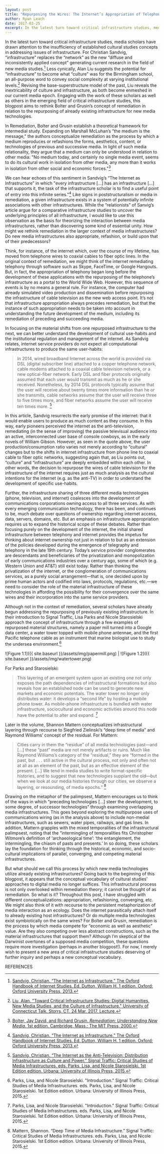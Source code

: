 ```yaml
---
layout: post
title: "Repurposing the Wires: The Internet’s Appropriation of Telephone and Television Infrastructures"
author: Ryan Leach
date: 2017-03-25
excerpt: In the latest turn toward critical infrastructure studies, media scholars have drawn attention to the insufficiency of established cultural studies concepts in addressing issues of infrastructure. For Christian Sandvig, “infrastructure” replaces the “network” as the new “diffuse and inconsistently applied concept” generating current research in the field of new media studies. Less cynically, Alan Liu suggests the potential for “infrastructure” to become what “culture” was for the Birmingham school, an all-purpose word to convey social complexity at varying institutional levels. Revising the base-superstructure model of the past, Liu reveals the inextricability of culture and infrastructure, as both become enmeshed in our current media epoch. Engaging with the work of these scholars as well as others in the emerging field of critical infrastructure studies, this blogpost aims to rethink Bolter and Grusin’s concept of remediation in relation to the repurposing of already existing infrastructure for new media technologies.
---
```


In the latest turn toward critical infrastructure studies, media scholars have drawn attention to the insufficiency of established cultural studies concepts in addressing issues of infrastructure. For Christian Sandvig, “infrastructure” replaces the “network” as the new “diffuse and inconsistently applied concept” generating current research in the field of new media studies.[^fn1] Less cynically, Alan Liu suggests the potential for “infrastructure” to become what “culture” was for the Birmingham school, an all-purpose word to convey social complexity at varying institutional levels.[^fn2] Revising the base-superstructure model of the past, Liu reveals the inextricability of culture and infrastructure, as both become enmeshed in our current media epoch. Engaging with the work of these scholars as well as others in the emerging field of critical infrastructure studies, this blogpost aims to rethink Bolter and Grusin’s concept of remediation in relation to the repurposing of already existing infrastructure for new media technologies.

In Remediation, Bolter and Grusin establish a theoretical framework for intermedial study. Expanding on Marshall McLuhan’s “the medium is the message,” the authors conceptualize remediation as the process by which a medium reproduces or refashions the forms, aesthetics, content, or technologies of previous and successive media. In light of such media relationality, they argue that a medium can only be understood in relation to other media: "No medium today, and certainly no single media event, seems to do its cultural work in isolation from other media, any more than it works in isolation from other social and economic forces."[^fn3]

We can hear echoes of this sentiment in Sandvig’s “The Internet as Infrastructure” in which "every infrastructure [...] has an infrastructure [...] that supports it, the task of the infrastructure scholar is to find a useful point of entry into this infinite series."[^fn1] Like signs in poststructuralism or media in remediation, a given infrastructure exists in a system of potentially infinite associations with other infrastructures. While the “relationists” of Sanvig’s article argue for a comparative infrastructure studies to uncover the underlying principles of all infrastructure, I would like to use this observation as the basis for theorizing the interaction between media infrastructures, rather than discovering some kind of essential unity. How might we rethink remediation in the larger context of media infrastructures? Do new media infrastructures also appropriate, refashion, or build upon that of their predecessors?

Think, for instance, of the internet which, over the course of my lifetime, has moved from telephone wires to coaxial cables to fiber optic lines. In the original context of remediation, we might think of the internet remediating telephony through software such as Skype, FaceTime, or Google Hangouts. But, in fact, the appropriation of telephony began long before the development of these applications with the repurposing of the telephone’s infrastructure as a portal to the World Wide Web. However, this sequence of events is by no means a general rule. For instance, the computer had already simulated video production and dissemination before repurposing the infrastructure of cable television as the new web access point. It’s not that infrastructure appropriation always precedes remediation, but that the instance of such appropriation needs to be taken into account in understanding the future development of the medium, including its remediation of preceding and succeeding media.

In focusing on the material shifts from one repurposed infrastructure to the next, we can better understand the development of cultural use-habits and the institutional regulation and management of the internet. As Sandvig relates, internet service providers do not expect all computational infrastructures to produce the same user-habits:

>In 2014, wired broadband Internet across the world is provided via DSL (digital subscriber line) attached to a copper telephone network, cable modems attached to a coaxial cable television network, or a new optical-fiber network. Early DSL and fiber protocols originally assumed that each user would transmit as much as he or she received. Nonetheless, by 2014 DSL protocols typically assume that the user will receive about twenty times more information than he or she transmits, cable networks assume that the user will receive three to five times more, and fiber networks assume the user will receive ten times more. [^fn4]

In this article, Sandvig resurrects the early promise of the internet: that it would enable users to produce as much content as they consume. In this way, early pioneers perceived the internet as the anti-television, remediating (in the sense of improving) the passive televisual audience into an active, interconnected user base of console cowboys, as in the early novels of William Gibson. However, as seen in the quote above, the user production/consumption ratio varies not merely according to “cultural” changes but to the shifts in internet infrastructure from phone line to coaxial cable to fiber optic networks, suggesting again that, as Liu points out, “culture” and “infrastructure” are deeply embedded within each other. In other words, the decision to repurpose the wires of cable television for the infrastructure of the internet requires just as much analysis as the cultural intentions for the internet (e.g. as the anti-TV) in order to understand the development of specific use-habits.

Further, the infrastructure sharing of three different media technologies (phone, television, and internet) coalesces into the development of communications corporations owning access to all three services. As with every emerging communication technology, there has been, and continues to be, much debate over questions of ownership regarding internet access, data, servers, domains, etc. But an emphasis on infrastructure appropriation requires us to expand the historical scope of these debates. Rather than focusing purely on the development of the internet, the initial shared infrastructure between telephony and internet provides the impetus for thinking about internet ownership not just in relation to but as an extension of the policies developed during the emergence of telegraphy and telephony in the late 19th century. Today’s service provider conglomerates are descendants and beneficiaries of the privatization and monopolization of early communications industries over a century ago, some of which (e.g. Western Union and AT&T) still exist today. Rather than thinking the privatization of the internet, or the conglomeration of communications services, as a purely social arrangement—that is, one decided upon by prime human actors and codified into laws, protocols, regulations, etc.—we need to consider the role of the material infrastructure of these technologies in affording the possibility for their convergence over the same wires and their incorporation into the same service providers.

Although not in the context of remediation, several scholars have already begun addressing the repurposing of previously existing infrastructure. In their introduction to Signal Traffic, Lisa Parks and Nicole Starosielski approach the concept of infrastructure through a few examples of repurposed material structures, namely a paper mill turned into a Google data center, a water tower topped with mobile phone antennae, and the first Pacific telephone cable as an instrument that marine biologist use to study the undersea environment.[^fn5]



![Figure 1.1]({{ site.baseurl }}/assets/img/papermill.png) | ![Figure 1.2]({{ site.baseurl }}/assets/img/watertower.png)



For Parks and Starosielski:

>This layering of an emergent system upon an existing one not only exposes the path dependencies of infrastructural formations but also reveals how an established node can be used to generate new markets and economic potentials. The water tower no longer only distributes water: it develops a “second life” by hosting a mobile phone tower. As mobile-phone infrastructure is bundled with water infrastructure, sociocultural and economic activities around this node have the potential to alter and expand. [^fn5]

Later in the volume, Shannon Mattern conceptualizes infrastructural layering through recourse to Siegfried Zielinski’s “deep time of media” and Raymond Williams’ concept of the residual. For Mattern:

>Cities carry in them the “residue” of all media technologies past—and [...] these “past” media are not merely artifacts or ruins. Much like Raymond Williams’s category of the “residual,” they are “formed in the past, but . . . still active in the cultural process, not only and often not at all as an element of the past, but as an effective element of the present. [...] We tend in media studies to write format-specific histories, and to suggest that new technologies supplant the old—but when we look at our media histories through our cities, we observe a layering, or resounding, of media epochs.” [^fn6]

Drawing on the metaphor of the palimpsest, Mattern encourages us to think of the ways in which “preceding technologies [...] steer the development, to some degree, of successor technologies” through examining overlapping media infrastructures. This goes beyond exploring the multipurpose uses of communications wiring (as in the analysis above) to include non-medial infrastructures, such as sewers, water pipes, railways, and gas lines. In addition, Mattern grapples with the mixed temporalities of the infrastructural palimpsest, noting that the “intermingling of temporalities fits Christopher Witmore’s definition of ‘archaeological time’: ‘the entanglement, the intermingling, the chiasm of pasts and presents.’ In so doing, these scholars lay the foundation for thinking through the historical, economic, and socio-cultural implications of parallel, converging, and competing material infrastructures.

But what should we call this process by which new media technologies utilize already existing infrastructures? Going back to the beginning of this blogpost, it appears that the conceptual vocabulary of cultural studies’ approaches to digital media no longer suffices. This infrastructural process is not only overlooked within remediation theory; it cannot be thought of as remediation. So what is it? Throughout this post, I have struggled with different conceptualizations: appropriation, refashioning, converging, etc. We might also think of it with recourse to the persistent metaphorization of media interaction as an ecology. Does the internet parasitically attach itself to already existing host infrastructures? Or do multiple media technologies exist symbiotically on the same wires? For Bolter and Grusin, remediation is the process by which media compete for “economic as well as aesthetic” value. Are they also competing over less abstract constructions, such as the material infrastructures that support them? Although I’m skeptical of the Darwinist overtones of a supposed media competition, these questions require more investigation (perhaps in another blogpost!). For now, I merely wish to present a new area of critical infrastructure studies deserving of further inquiry and perhaps a new conceptual vocabulary.

REFERENCES

[^fn3]: [Bolter, Jay David, and Richard Grusin. _Remediation: Understanding New Media_. 1st edition. Cambridge, Mass.: The MIT Press, 2000.](https://monoskop.org/images/a/ae/Bolter_Jay_David_Grusin_Richard_Remediation_Understanding_New_Media_low_quality.pdf) 

[^fn2]: [Liu, Alan. "Toward Critical Infrastructure Studies: Digital Humanities, New Media Studies, and the Culture of Infrastructure." University of Connecticut Talk. Storrs, CT. 24 Mar. 2017. Lecture.](https://alanyliu.org/citation/toward-critical-infrastructure-studies-digital-humanities-new-media-studies-and-the-culture-of-infrastructure-u-connecticut/)

[^fn6]: Mattern, Shannon. “Deep Time of Media Infrastructure.” Signal Traffic: Critical Studies of Media Infrastructures. eds. Parks, Lisa, and Nicole Starosielski. 1st Edition edition. Urbana: University of Illinois Press, 2015. 

[^fn5]: Parks, Lisa, and Nicole Starosielski. "Introduction." Signal Traffic: Critical Studies of Media Infrastructures. eds. Parks, Lisa, and Nicole Starosielski. 1st Edition edition. Urbana: University of Illinois Press, 2015. 

[^fn4]: [Sandvig, Christian. “The Internet as the Anti-Television: Distribution Infrastructure as Culture and Power.” Signal Traffic: Critical Studies of Media Infrastructures. eds. Parks, Lisa, and Nicole Starosielski. 1st Edition edition. Urbana: University of Illinois Press, 2015.](http://www-personal.umich.edu/~csandvig/research/Sandvig--The_Internet_as_the_Anti-Television.pdf) 

[^fn1]: [Sandvig, Christian. “The Internet as Infrastructure.” The Oxford Handbook of Internet Studies. Ed. Dutton, William H. 1 edition. Oxford: Oxford University Press, 2013.](http://www-personal.umich.edu/~csandvig/research/Sandvig_The_Internet_as_Infrastructure.pdf)